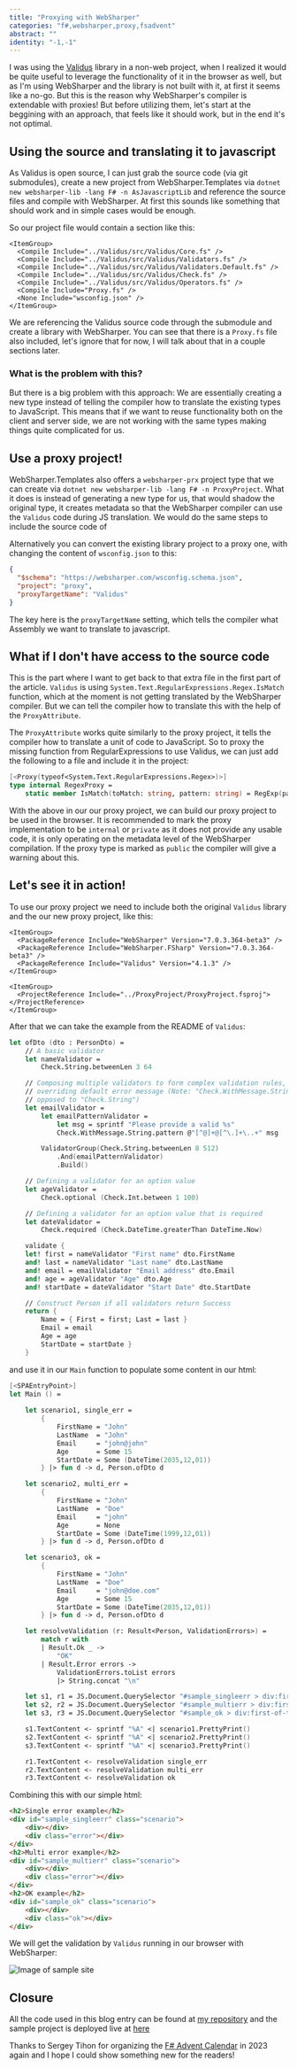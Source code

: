 ```yaml
---
title: "Proxying with WebSharper"
categories: "f#,websharper,proxy,fsadvent"
abstract: ""
identity: "-1,-1"
---
```


I was using the [Validus][1] library in a non-web project, when I realized it would be quite useful to leverage the functionality of it in the browser as well, but as I'm using WebSharper and the library is not built with it, at first it seems like a no-go. But this is the reason why WebSharper's compiler is extendable with proxies! But before utilizing them, let's start at the beggining with an approach, that feels like it should work, but in the end it's not optimal.

## Using the source and translating it to javascript

As Validus is open source, I can just grab the source code (via git submodules), create a new project from WebSharper.Templates via `dotnet new websharper-lib -lang F# -n AsJavascriptLib` and reference the source files and compile with WebSharper. At first this sounds like something that should work and in simple cases would be enough.

So our project file would contain a section like this:

```
<ItemGroup>
  <Compile Include="../Validus/src/Validus/Core.fs" />
  <Compile Include="../Validus/src/Validus/Validators.fs" />
  <Compile Include="../Validus/src/Validus/Validators.Default.fs" />
  <Compile Include="../Validus/src/Validus/Check.fs" />
  <Compile Include="../Validus/src/Validus/Operators.fs" />
  <Compile Include="Proxy.fs" />
  <None Include="wsconfig.json" />
</ItemGroup>
```

We are referencing the Validus source code through the submodule and create a library with WebSharper. You can see that there is a `Proxy.fs` file also included, let's ignore that for now, I will talk about that in a couple sections later.


### What is the problem with this?

But there is a big problem with this approach: We are essentially creating a new type instead of telling the compiler how to translate the existing types to JavaScript. This means that if we want to reuse functionality both on the client and server side, we are not working with the same types making things quite complicated for us.

## Use a proxy project!

WebSharper.Templates also offers a `websharper-prx` project type that we can create via `dotnet new websharper-lib -lang F# -n ProxyProject`. What it does is instead of generating a new type for us, that would shadow the original type, it creates metadata so that the WebSharper compiler can use the `Validus` code during JS translation. We would do the same steps to include the source code of

Alternatively you can convert the existing library project to a proxy one, with changing the content of `wsconfig.json` to this:

```json
{
  "$schema": "https://websharper.com/wsconfig.schema.json",
  "project": "proxy",
  "proxyTargetName": "Validus"
}
```

The key here is the `proxyTargetName` setting, which tells the compiler what Assembly we want to translate to javascript.

## What if I don't have access to the source code

This is the part where I want to get back to that extra file in the first part of the article. `Validus` is using `System.Text.RegularExpressions.Regex.IsMatch` function, which at the moment is not getting translated by the WebSharper compiler. But we can tell the compiler how to translate this with the help of the `ProxyAttribute`.

The `ProxyAttribute` works quite similarly to the proxy project, it tells the compiler how to translate a unit of code to JavaScript. So to proxy the missing function from RegularExpressions to use Validus, we can just add the following to a file and include it in the project:

```fsharp
[<Proxy(typeof<System.Text.RegularExpressions.Regex>)>]
type internal RegexProxy =
    static member IsMatch(toMatch: string, pattern: string) = RegExp(pattern).Test toMatch
```

With the above in our our proxy project, we can build our proxy project to be used in the browser. It is recommended to mark the proxy implementation to be `internal` or `private` as it does not provide any usable code, it is only operating on the metadata level of the WebSharper compilation. If the proxy type is marked as `public` the compiler will give a warning about this.

## Let's see it in action!

To use our proxy project we need to include both the original `Validus` library and the our new proxy project, like this:

```
<ItemGroup>
  <PackageReference Include="WebSharper" Version="7.0.3.364-beta3" />    
  <PackageReference Include="WebSharper.FSharp" Version="7.0.3.364-beta3" />
  <PackageReference Include="Validus" Version="4.1.3" />
</ItemGroup>

<ItemGroup>
  <ProjectReference Include="../ProxyProject/ProxyProject.fsproj"></ProjectReference>
</ItemGroup>
```

After that we can take the example from the README of `Validus`:

```fsharp
let ofDto (dto : PersonDto) =
    // A basic validator
    let nameValidator =
        Check.String.betweenLen 3 64

    // Composing multiple validators to form complex validation rules,
    // overriding default error message (Note: "Check.WithMessage.String" as
    // opposed to "Check.String")
    let emailValidator =
        let emailPatternValidator =
            let msg = sprintf "Please provide a valid %s"
            Check.WithMessage.String.pattern @"[^@]+@[^\.]+\..+" msg

        ValidatorGroup(Check.String.betweenLen 8 512)
            .And(emailPatternValidator)
            .Build()

    // Defining a validator for an option value
    let ageValidator =
        Check.optional (Check.Int.between 1 100)

    // Defining a validator for an option value that is required
    let dateValidator =
        Check.required (Check.DateTime.greaterThan DateTime.Now)

    validate {
    let! first = nameValidator "First name" dto.FirstName
    and! last = nameValidator "Last name" dto.LastName
    and! email = emailValidator "Email address" dto.Email
    and! age = ageValidator "Age" dto.Age
    and! startDate = dateValidator "Start Date" dto.StartDate

    // Construct Person if all validators return Success
    return {
        Name = { First = first; Last = last }
        Email = email
        Age = age
        StartDate = startDate }
    }
```

and use it in our `Main` function to populate some content in our html:

```fsharp
[<SPAEntryPoint>]
let Main () =
    
    let scenario1, single_err =
        {
            FirstName = "John"
            LastName  = "John"
            Email     = "john@john"
            Age       = Some 15
            StartDate = Some (DateTime(2035,12,01))
        } |> fun d -> d, Person.ofDto d

    let scenario2, multi_err =
        {
            FirstName = "John"
            LastName  = "Doe"
            Email     = "john"
            Age       = None
            StartDate = Some (DateTime(1999,12,01))
        } |> fun d -> d, Person.ofDto d

    let scenario3, ok =
        {
            FirstName = "John"
            LastName  = "Doe"
            Email     = "john@doe.com"
            Age       = Some 15
            StartDate = Some (DateTime(2035,12,01))
        } |> fun d -> d, Person.ofDto d

    let resolveValidation (r: Result<Person, ValidationErrors>) =
        match r with
        | Result.Ok _ ->
            "OK"
        | Result.Error errors ->
            ValidationErrors.toList errors
            |> String.concat "\n"

    let s1, r1 = JS.Document.QuerySelector "#sample_singleerr > div:first-of-type", JS.Document.QuerySelector "#sample_singleerr > div:last-of-type"
    let s2, r2 = JS.Document.QuerySelector "#sample_multierr > div:first-of-type", JS.Document.QuerySelector "#sample_multierr > div:last-of-type"
    let s3, r3 = JS.Document.QuerySelector "#sample_ok > div:first-of-type", JS.Document.QuerySelector "#sample_ok > div:last-of-type"

    s1.TextContent <- sprintf "%A" <| scenario1.PrettyPrint()
    s2.TextContent <- sprintf "%A" <| scenario2.PrettyPrint()
    s3.TextContent <- sprintf "%A" <| scenario3.PrettyPrint()

    r1.TextContent <- resolveValidation single_err
    r2.TextContent <- resolveValidation multi_err
    r3.TextContent <- resolveValidation ok
```

Combining this with our simple html:

```html
<h2>Single error example</h2>
<div id="sample_singleerr" class="scenario">
    <div></div>
    <div class="error"></div>
</div>
<h2>Multi error example</h2>
<div id="sample_multierr" class="scenario">
    <div></div>
    <div class="error"></div>
</div>
<h2>OK example</h2>
<div id="sample_ok" class="scenario">
    <div></div>
    <div class="ok"></div>
</div>
```

We will get the validation by `Validus` running in our browser with WebSharper:

![Image of sample site](https://i.imgur.com/H2gYdbG.png)

## Closure

All the code used in this blog entry can be found at [my repository][2] and the sample project is deployed live at [here][3]

Thanks to Sergey Tihon for organizing the [F# Advent Calendar][4] in 2023 again and I hope I could show something new for the readers!

[1]: https://github.com/pimbrouwers/Validus
[2]: https://github.com/jooseppi12/fsadvent2023
[3]: jooseppi12.github.io/fsadvent2023
[4]: https://sergeytihon.com/2022/10/28/f-advent-calendar-in-english-2022/
